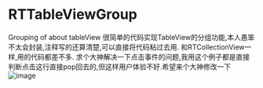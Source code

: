 # RTTableViewGroup
Grouping of about tableView
很简单的代码实现TableView的分组功能,本人愚笨不太会封装,注释写的还算清楚,可以直接将代码粘过去用.
和RTCollectionView一样,用的代码都差不多.
求个大神解决一下点击事件的问题,我用这个例子都是直接判断点击这行直接pop回去的,但这样用户体验不好.希望来个大神修改一下
 ![image](https://github.com/RabbitBell/RTTableViewViewGroup/raw/master/TableView.gif)